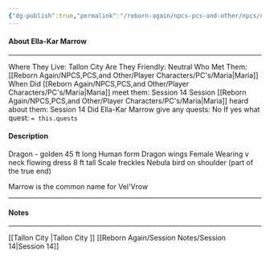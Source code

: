 ```yaml
---
{"dg-publish":true,"permalink":"/reborn-again/npcs-pcs-and-other/npcs/neutral/ella-kar-marrow/"}
---
```



#### About Ella-Kar Marrow
---
Where They Live: Tallon City 
Are They Friendly: Neutral
Who Met Them: [[Reborn Again/NPCS,PCS,and Other/Player Characters/PC's/Maria\|Maria]]
When Did [[Reborn Again/NPCS,PCS,and Other/Player Characters/PC's/Maria\|Maria]] meet them: Session 14
Session [[Reborn Again/NPCS,PCS,and Other/Player Characters/PC's/Maria\|Maria]] heard about them: Session 14
Did Ella-Kar Marrow give any quests: No
	If yes what quest: `= this.quests`


#### Description
Dragon - golden 
45 ft long 
Human form
Dragon wings 
Female
Wearing v neck flowing dress
8 ft tall
Scale freckles
Nebula bird on shoulder (part of the true end)


Marrow is the common name for Vel'Vrow


---

#### Notes
---

[[Tallon City \|Tallon City ]]
[[Reborn Again/Session Notes/Session 14\|Session 14]]


